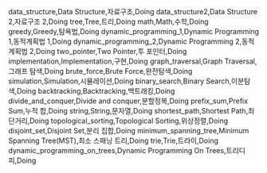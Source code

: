 data_structure,Data Structure,자료구조,Doing
data_structure2,Data Structure 2,자료구조 2,Doing
tree,Tree,트리,Doing
math,Math,수학,Doing
greedy,Greedy,탐욕법,Doing
dynamic_programming_1,Dynamic Programming 1,동적계획법 1,Doing
dynamic_programming_2,Dynamic Programming 2,동적계획법 2,Doing
two_pointer,Two Pointer,투 포인터,Doing
implementation,Implementation,구현,Doing
graph_traversal,Graph Traversal,그래프 탐색,Doing
brute_force,Brute Force,완전탐색,Doing
simulation,Simulation,시뮬레이션,Doing
binary_search,Binary Search,이분탐색,Doing
backtracking,Backtracking,백트래킹,Doing
divide_and_conquer,Divide and conquer,분할정복,Doing
prefix_sum,Prefix Sum,누적 합,Doing
string,String,문자열,Doing
shortest_path,Shortest Path,최단거리,Doing
topological_sorting,Topological Sorting,위상정렬,Doing
disjoint_set,Disjoint Set,분리 집합,Doing
minimum_spanning_tree,Minimum Spanning Tree(MST),최소 스패닝 트리,Doing
trie,Trie,트라이,Doing
dynamic_programming_on_trees,Dynamic Programming On Trees,트리디피,Doing
